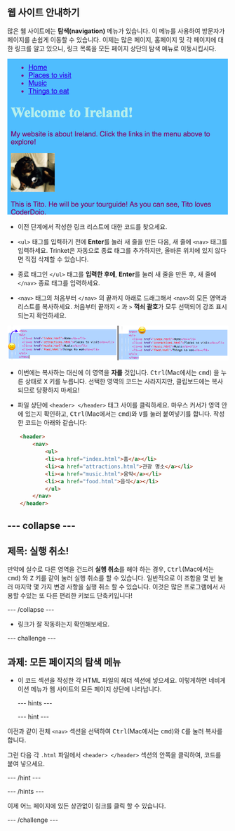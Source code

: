 ## 웹 사이트 안내하기

많은 웹 사이트에는 **탐색(navigation)** 메뉴가 있습니다. 이 메뉴를 사용하여 방문자가 페이지를 손쉽게 이동할 수 있습니다. 이제는 많은 페이지, 홈페이지 및 각 페이지에 대한 링크를 알고 있으니, 링크 목록을 모든 페이지 상단의 탐색 메뉴로 이동시킵시다.

![상단에 탐색 메뉴가 있는 웹 페이지의 예](images/egNavLinksAtTop.png)

- 이전 단계에서 작성한 링크 리스트에 대한 코드를 찾으세요.

- `<ul>` 태그를 입력하기 전에 **Enter**를 눌러 새 줄을 만든 다음, 새 줄에 `<nav>` 태그를 입력하세요. Trinket은 자동으로 종료 태그를 추가하지만, 올바른 위치에 있지 않다면 직접 삭제할 수 있습니다. 

- 종료 태그인 `</ul>` 태그를 **입력한 후에**, **Enter**를 눌러 새 줄을 만든 후, 새 줄에 `</nav>` 종료 태그를 입력하세요.

- `<nav>` 태그의 처음부터 `</nav>` 의 끝까지 아래로 드래그해서 `<nav>`의 모든 영역과 리스트를 복사하세요. 처음부터 끝까지 `<` 과 `>` **꺽쇠 괄호**가 모두 선택되어 강조 표시 되는지 확인하세요.

![왼쪽 텍스트는 완전히 선택되지 않은 반면 오른쪽 텍스트는 선택됨](images/egSelectedYayWoops.png)

- 이번에는 복사하는 대신에 이 영역을 **자를** 것입니다. <kbd>Ctrl</kbd>(Mac에서는 <kbd>cmd</kbd>) 을 누른 상태로 <kbd>X</kbd> 키를 누릅니다. 선택한 영역의 코드는 사라지지만, 클립보드에는 복사되므로 당황하지 마세요!

- 파일 상단에 `<header> </header>` 태그 사이를 클릭하세요. 마우스 커서가 영역 안에 있는지 확인하고, <kbd>Ctrl</kbd>(Mac에서는 <kbd>cmd</kbd>)와 <kbd>V</kbd>를 눌러 붙여넣기를 합니다. 작성한 코드는 아래와 같습니다:

```html
    <header>
        <nav>
            <ul>
            <li><a href="index.html">홈</a></li>
            <li><a href="attractions.html">관광 명소</a></li>
            <li><a href="music.html">음악</a></li>
            <li><a href="food.html">음식</a></li>
            </ul>
        </nav>
    </header>
```

## \--- collapse \---

## 제목: 실행 취소!

만약에 실수로 다른 영역을 건드려 **실행 취소**를 해야 하는 경우, <kbd>Ctrl</kbd>(Mac에서는 <kbd>cmd</kbd>) 와 <kbd>Z</kbd> 키를 같이 눌러 실행 취소를 할 수 있습니다. 일반적으로 이 조합을 몇 번 눌러 마지막 몇 가지 변경 사항을 실행 취소 할 수 있습니다. 이것은 많은 프로그램에서 사용할 수있는 또 다른 편리한 키보드 단축키입니다!

\--- /collapse \---

- 링크가 잘 작동하는지 확인해보세요.

\--- challenge \---

## 과제: 모든 페이지의 탐색 메뉴

- 이 코드 섹션을 작성한 각 HTML 파일의 헤더 섹션에 넣으세요. 이렇게하면 네비게이션 메뉴가 웹 사이트의 모든 페이지 상단에 나타납니다.
    
    \--- hints \---
    
    \--- hint \---

이전과 같이 전체 `<nav>` 섹션을 선택하여 <kbd>Ctrl</kbd>(Mac에서는 <kbd>cmd</kbd>)와 <kbd>C</kbd>를 눌러 복사를 합니다.

그런 다음 각 `.html` 파일에서 `<header> </header>` 섹션의 안쪽을 클릭하여, 코드를 붙여 넣으세요.

\--- /hint \---

\--- /hints \---

이제 어느 페이지에 있든 상관없이 링크를 클릭 할 수 있습니다.

\--- /challenge \---